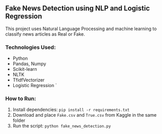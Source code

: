 ##  Fake News Detection using NLP and Logistic Regression
This project uses Natural Language Processing and machine learning to classify news articles as Real or Fake.

###  Technologies Used:
- Python
- Pandas, Numpy
- Scikit-learn
- NLTK
- TfidfVectorizer
- Logistic Regression
`

### How to Run:
1. Install dependencies: `pip install -r requirements.txt`
2. Download and place `Fake.csv` and `True.csv` from Kaggle in the same folder
3. Run the script: `python fake_news_detection.py`
